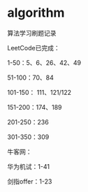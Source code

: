 # algorithm
算法学习刷题记录

LeetCode已完成：

1-50：5、6、26、42、49

51-100：70、84

101-150： 111、121/122

151-200：174、189

201-250：236

301-350：309

牛客网：

华为机试：1-41

剑指offer：1-23

